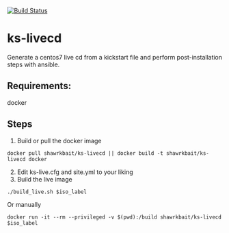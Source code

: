 [![Build Status](https://travis-ci.org/shawrkbait/ks-livecd.svg?branch=master)](https://travis-ci.org/shawrkbait/ks-livecd) 
# ks-livecd
Generate a centos7 live cd from a kickstart file and perform post-installation steps with ansible.

## Requirements:
docker

## Steps
1. Build or pull the docker image
```
docker pull shawrkbait/ks-livecd || docker build -t shawrkbait/ks-livecd docker
```
2. Edit ks-live.cfg and site.yml to your liking
3. Build the live image
```
./build_live.sh $iso_label
```
Or manually
```
docker run -it --rm --privileged -v $(pwd):/build shawrkbait/ks-livecd $iso_label
```

